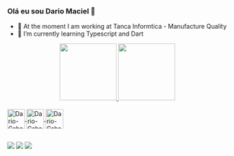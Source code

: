 ### Olá eu sou Dario Maciel 👋

- 🔭 At the moment I am working at Tanca Informtica - Manufacture Quality
- 🌱 I’m currently learning Typescript and Dart

<div align="center">
  <a href="https://github.com/DarioPMaciel">
  <img height="130em" src="https://github-readme-stats.vercel.app/api?username=DarioPMaciel&show_icons=false&theme=blue&include_all_commits=true&count_private=true"/>
  <img height="130em" src="https://github-readme-stats.vercel.app/api/top-langs/?username=DarioPMaciel&layout=compact&langs_count=7&theme=blue"/>
</div>
  <div style="display: inline_block"><br>
    <img align="center" alt="Dario-Csharp" height="45" width="40" src="https://cdn.jsdelivr.net/gh/devicons/devicon/icons/flutter/flutter-original.svg">  
    <img align="center" alt="Dario-Csharp" height="45" width="40" src="https://cdn.jsdelivr.net/gh/devicons/devicon/icons/dart/dart-plain-wordmark.svg">
    <img align="center" alt="Dario-Csharp" height="45" width="40" src="https://cdn.jsdelivr.net/gh/devicons/devicon/icons/typescript/typescript-original.svg">
</div>

##
  
<div>
   <a href="https://instagram.com/dariodepaulamaciel" target="_blank"><img src="https://img.shields.io/badge/Instagram-E4405F?style=for-the-badge&logo=instagram&logoColor=white" target="_blank"></a>
  <a href="https://www.linkedin.com/in/dario-maciel-028bb8119/" target="_blank"><img src="https://img.shields.io/badge/LinkedIn-0077B5?style=for-the-badge&logo=linkedin&logoColor=white" target="_blank"></a>
  <a href = "mailto:ddmaciel@gmail.com"><img src="https://img.shields.io/badge/-Gmail-%23333?style=for-the-badge&logo=gmail&logoColor=white"></a>
  
  
  </div>
